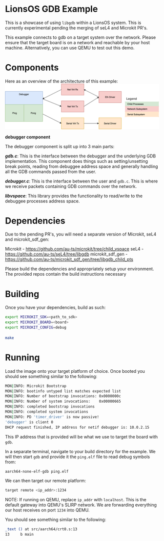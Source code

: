 # LionsOS GDB Example

This is a showcase of using `libgdb` within a LionsOS system. This is currently
experimental pending the merging of seL4 and Microkit PR's.

This example connects to gdb on a target system over the network. Please
ensure that the target board is on a network and reachable by your host
machine. Alternatively, you can use QEMU to test out this demo.

# Components
Here as an overview of the architecture of this example:
![gdb example architecture](./LionsOS_GDB.svg)

**debugger component**

The debugger component is split up into 3 main parts:

***gdb.c***: This is the interface between the debugger and the
underlying GDB implementation. This component does things such as setting/unsetting
break points, reading from debuggee address space and generally handling all the GDB
commands passed from the user.

***debugger.c***: This is the interface between the user and `gdb.c`. This is where we
receive packets containing GDB commands over the network.

***libvspace***: This library provides the functionality to read/write to the debuggee
processes address space.

# Dependencies

Due to the pending PR's, you will need a separate version of Microkit, seL4 and
microkit_sdf_gen:

Microkit - https://github.com/au-ts/microkit/tree/child_vspace
seL4 - https://github.com/au-ts/seL4/tree/libgdb
microkit_sdf_gen - https://github.com/au-ts/microkit_sdf_gen/tree/libgdb_child_pts


Please build the dependencies and appropriately setup your environment. The
provided repos contain the build instructions necessary

# Building

Once you have your dependencies, build as such:

```bash
export MICROKIT_SDK=<path_to_sdk>
export MICROKIT_BOARD=<board>
export MICROKIT_CONFIG=debug

make
```

# Running

Load the image onto your target platform of choice. Once booted you should see
something similar to the following:

```bash
MON|INFO: Microkit Bootstrap
MON|INFO: bootinfo untyped list matches expected list
MON|INFO: Number of bootstrap invocations: 0x0000000c
MON|INFO: Number of system invocations:    0x00000665
MON|INFO: completed bootstrap invocations
MON|INFO: completed system invocations
MON|INFO: PD 'timer_driver' is now passive!
'debugger' is client 0
DHCP request finished, IP address for netif debugger is: 10.0.2.15
```

This IP address that is provided will be what we use to target the board with `gdb`.

In a separate terminal, navigate to your build directory for the example. We will then
start `gdb` and provide it the `ping.elf` file to read debug symbols from:

```bash
aarch64-none-elf-gdb ping.elf
```
We can then target our remote platform:

```bash
target remote <ip_addr>:1234
```

NOTE: If running on QEMU, replace `ip_addr` with `localhost`. This is the default gateway into QEMU's SLIRP network. We
are forwarding everything our host receives on port `1234` into QEMU.

You should see something similar to the following:
```bash
_text () at src/aarch64/crt0.s:13
13     b main
```
